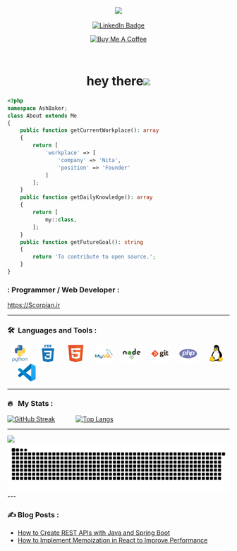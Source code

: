 <p align="center"><img src="https://media.giphy.com/media/M9gbBd9nbDrOTu1Mqx/giphy.gif" width="100"/></p>
<p align="center">
<a href="https://www.linkedin.com/mwlite/in/mahyar-mortezaei-30a537243"><img src="https://img.shields.io/badge/LinkedIn-blue?style=for-the-badge&logo=linkedin&logoColor=white" alt="LinkedIn Badge"></a>
</p>
<p align="center">
<a href="https://www.coffeebede.com/scorpian" target="_blank"><img src="https://cdn.buymeacoffee.com/buttons/default-orange.png" alt="Buy Me A Coffee" height="41" width="174"></a>
</p>
<p align="center"><img src="https://komarev.com/ghpvc/?username=kakbar&style=flat-square&color=blue" alt=""></p>

<h1 align="center">hey there<img src="https://media.giphy.com/media/hvRJCLFzcasrR4ia7z/giphy.gif" width="40"></h1>



```php
<?php
namespace AshBaker;
class About extends Me
{
    public function getCurrentWorkplace(): array
    {
        return [
            'workplace' => [
                'company' => 'Nita',
                'position' => 'Founder'         
            ]
        ];
    }
    public function getDailyKnowledge(): array
    {
        return [
            my::class,
        ];
    }
    public function getFutureGoal(): string
    {
        return 'To contribute to open source.';
    }
}
```

### : Programmer / Web Developer :

https://Scorpian.ir

---
### 🛠 &nbsp;Languages and Tools :

<p>
&nbsp;&nbsp;<img src="https://github.com/devicons/devicon/blob/master/icons/python/python-original-wordmark.svg" title="python" alt="python" width="40" height="40"/>&nbsp;&nbsp;&nbsp;&nbsp;&nbsp;
<img src="https://github.com/devicons/devicon/blob/master/icons/css3/css3-plain-wordmark.svg"  title="CSS3" alt="CSS" width="40" height="40"/>&nbsp;&nbsp;&nbsp;&nbsp;&nbsp;
<img src="https://github.com/devicons/devicon/blob/master/icons/html5/html5-original.svg" title="HTML5" alt="HTML" width="40" height="40"/>&nbsp;&nbsp;&nbsp;&nbsp;&nbsp;
<img src="https://github.com/devicons/devicon/blob/master/icons/mysql/mysql-original-wordmark.svg" title="MySQL"  alt="MySQL" width="40" height="40"/>&nbsp;&nbsp;&nbsp;&nbsp;&nbsp;
<img src="https://github.com/devicons/devicon/blob/master/icons/nodejs/nodejs-original-wordmark.svg" title="NodeJS" alt="NodeJS" width="40" height="40"/>&nbsp;&nbsp;&nbsp;&nbsp;&nbsp;
<img src="https://github.com/devicons/devicon/blob/master/icons/git/git-original-wordmark.svg" title="Git" **alt="Git" width="40" height="40"/>&nbsp;&nbsp;&nbsp;&nbsp;&nbsp;
<img src="https://github.com/devicons/devicon/blob/master/icons/php/php-plain.svg" title="PHP" **alt="PHP" width="40" height="40"/>&nbsp;&nbsp;&nbsp;&nbsp;&nbsp;
<img src="https://github.com/devicons/devicon/blob/master/icons/linux/linux-original.svg" title="Linux" **alt="Linux" width="40" height="40"/>&nbsp;&nbsp;&nbsp;&nbsp;&nbsp;
<img src="https://github.com/devicons/devicon/blob/master/icons/vscode/vscode-original.svg" title="VSCode" **alt="VSCode" width="40" height="40"/>
</p>


---

### 🔥 &nbsp; My Stats :

[![GitHub Streak](http://github-readme-streak-stats.herokuapp.com?user=Scorpian-my&theme=dark&background=000000)](https://git.io/streak-stats)
&nbsp;&nbsp;&nbsp;&nbsp;&nbsp;&nbsp;&nbsp;&nbsp;&nbsp;&nbsp;
[![Top Langs](https://github-readme-stats.vercel.app/api/top-langs/?username=Scorpian-my&layout=compact&theme=vision-friendly-dark)](https://github.com/Scorpian-my)
<hr>


<img src="https://github-readme-stats.vercel.app/api?username=Scorpian-my&show_icons=true&count_private=true">

<img align="center" src="https://raw.githubusercontent.com/imrrobat/imrrobat/d1b244e170d2b75fdda3efd499eaaf163f7a617c/images/github-contribution-grid-snake.svg" />
---

### ✍️ Blog Posts : 
- [How to Create REST APIs with Java and Spring Boot](https://www.Scorpy.tk)
- [How to Implement Memoization in React to Improve Performance](https://t.me/Dev_Scorpian/)
<!-- BLOG-POST-LIST:END -->

